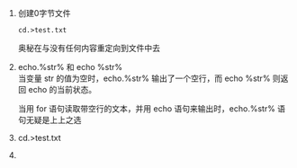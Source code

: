 1. 创建0字节文件

   ```
   cd.>test.txt
   ```

   奥秘在与没有任何内容重定向到文件中去

2. echo.%str% 和 echo %str%  
     当变量 str 的值为空时，echo.%str% 输出了一个空行，而 echo %str% 则返回 echo 的当前状态。

     当用 for 语句读取带空行的文本，并用 echo 语句来输出时，echo.%str% 语句无疑是上上之选  

3. cd.&gt;test.txt

4. 


